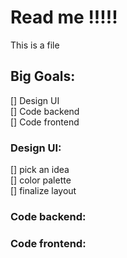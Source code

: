# Read me !!!!!
This is a file

## Big Goals: 
[] Design UI  
[] Code backend  
[] Code frontend  
  
### Design UI:  
[] pick an idea  
[] color palette   
[] finalize layout  
  
### Code backend:  
  
### Code frontend:

